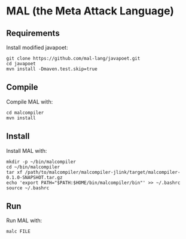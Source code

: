 # MAL (the Meta Attack Language)

## Requirements

Install modified javapoet:
```
git clone https://github.com/mal-lang/javapoet.git
cd javapoet
mvn install -Dmaven.test.skip=true
```

## Compile

Compile MAL with:
```
cd malcompiler
mvn install
```

## Install

Install MAL with:
```
mkdir -p ~/bin/malcompiler
cd ~/bin/malcompiler
tar xf /path/to/malcompiler/malcompiler-jlink/target/malcompiler-0.1.0-SNAPSHOT.tar.gz
echo 'export PATH="$PATH:$HOME/bin/malcompiler/bin"' >> ~/.bashrc
source ~/.bashrc
```

## Run

Run MAL with:
```
malc FILE
```
